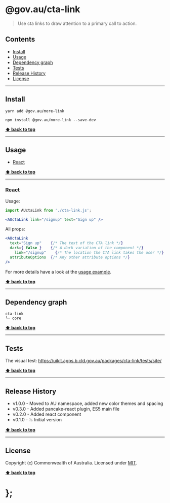 @gov.au/cta-link
============

> Use cta links to draw attention to a primary call to action.


## Contents

* [Install](#install)
* [Usage](#usage)
* [Dependency graph](#dependency-graph)
* [Tests](#tests)
* [Release History](#release-history)
* [License](#license)


----------------------------------------------------------------------------------------------------------------------------------------------------------------


## Install


```shell
yarn add @gov.au/more-link
```

```shell
npm install @gov.au/more-link --save-dev
```


**[⬆ back to top](#contents)**


----------------------------------------------------------------------------------------------------------------------------------------------------------------


## Usage


* [React](#react)


**[⬆ back to top](#contents)**


----------------------------------------------------------------------------------------------------------------------------------------------------------------


### React

Usage:

```jsx
import AUctaLink from './cta-link.js';

<AUctaLink link="/signup" text="Sign up" />
```

All props:

```jsx
<AUctaLink
  text="Sign up"    {/* The text of the CTA link */}
  dark={ false }    {/* A dark variation of the component */}
	link="/signup"    {/* The location the CTA link takes the user */}
  attributeOptions  {/* Any other attribute options */}
/>
```

For more details have a look at the [usage example](https://github.com/govau/uikit/tree/master/packages/cta-link/tests/react/index.js).


**[⬆ back to top](#contents)**


----------------------------------------------------------------------------------------------------------------------------------------------------------------


## Dependency graph

```shell
cta-link
└─ core
```


**[⬆ back to top](#contents)**


----------------------------------------------------------------------------------------------------------------------------------------------------------------


## Tests

The visual test: https://uikit.apps.b.cld.gov.au/packages/cta-link/tests/site/


**[⬆ back to top](#contents)**


----------------------------------------------------------------------------------------------------------------------------------------------------------------


## Release History

* v1.0.0 - Moved to AU namespace, added new color themes and spacing
* v0.3.0 - Added pancake-react plugin, ES5 main file
* v0.2.0 - Added react component
* v0.1.0 - 💥 Initial version


**[⬆ back to top](#contents)**


----------------------------------------------------------------------------------------------------------------------------------------------------------------


## License

Copyright (c) Commonwealth of Australia.
Licensed under [MIT](https://raw.githubusercontent.com/govau/uikit/packages/core/master/LICENSE).


**[⬆ back to top](#contents)**

# };
